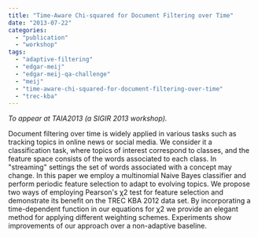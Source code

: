 ```yaml
---
title: "Time-Aware Chi-squared for Document Filtering over Time"
date: "2013-07-22"
categories:
  - "publication"
  - "workshop"
tags:
  - "adaptive-filtering"
  - "edgar-meij"
  - "edgar-meij-qa-challenge"
  - "meij"
  - "time-aware-chi-squared-for-document-filtering-over-time"
  - "trec-kba"
---
```


_To appear at TAIA2013 (a SIGIR 2013 workshop)._

Document filtering over time is widely applied in various tasks such as tracking topics in online news or social media. We consider it a classification task, where topics of interest correspond to classes, and the feature space consists of the words associated to each class. In "streaming" settings the set of words associated with a concept may change. In this paper we employ a multinomial Naive Bayes classifier and perform periodic feature selection to adapt to evolving topics. We propose two ways of employing Pearson's χ2 test for feature selection and demonstrate its benefit on the TREC KBA 2012 data set. By incorporating a time-dependent function in our equations for χ2 we provide an elegant method for applying different weighting schemes. Experiments show improvements of our approach over a non-adaptive baseline.
